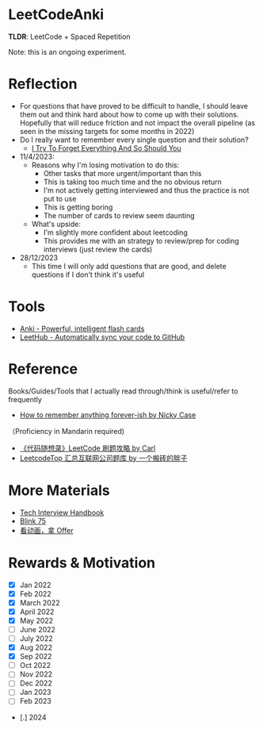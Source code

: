 # LeetCodeAnki
**TLDR**: LeetCode + Spaced Repetition

Note: this is an ongoing experiment.

# Reflection
- For questions that have proved to be difficult to handle, I should leave them out and think hard about how to come up with their solutions. Hopefully that will reduce friction and not impact the overall pipeline (as seen in the missing targets for some months in 2022)
- Do I really want to remember every single question and their solution?
  - [I Try To Forget Everything And So Should You](https://www.youtube.com/watch?v=UAzQZdttdsA)
- 11/4/2023:
  - Reasons why I'm losing motivation to do this:
    - Other tasks that more urgent/important than this
    - This is taking too much time and the no obvious return
    - I'm not actively getting interviewed and thus the practice is not put to use
    - This is getting boring
    - The number of cards to review seem daunting
  - What's upside:
    - I'm slightly more confident about leetcoding
    - This provides me with an strategy to review/prep for coding interviews (just review the cards)
- 28/12/2023
  - This time I will only add questions that are good, and delete questions if I don't think it's useful

# Tools
- [Anki - Powerful, intelligent flash cards](https://apps.ankiweb.net/)
- [LeetHub - Automatically sync your code to GitHub](https://github.com/QasimWani/LeetHub)

# Reference
Books/Guides/Tools that I actually read through/think is useful/refer to frequently

- [How to remember anything forever-ish by Nicky Case](https://ncase.me/remember/)

（Proficiency in Mandarin required)
- [《代码随想录》LeetCode 刷题攻略 by Carl](https://github.com/youngyangyang04/leetcode-master)
- [LeetcodeTop 汇总互联网公司题库 by 一个搬砖的胖子](https://codetop.cc/home)

# More Materials
- [Tech Interview Handbook](https://github.com/yangshun/tech-interview-handbook)
- [Blink 75](https://techinterviewhandbook.org/best-practice-questions/)
- [看动画，拿 Offer](https://blog.algomooc.com/)

# Rewards & Motivation
- [x] Jan 2022
- [x] Feb 2022
- [x] March 2022
- [x] April 2022
- [x] May 2022
- [ ] June 2022
- [ ] July 2022
- [x] Aug 2022
- [x] Sep 2022
- [ ] Oct 2022
- [ ] Nov 2022
- [ ] Dec 2022
- [ ] Jan 2023
- [ ] Feb 2023
- [.] 2024
